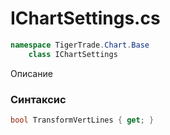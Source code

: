 
# IChartSettings.cs
```csharp
namespace TigerTrade.Chart.Base  
    class IChartSettings
```

Описание

### Синтаксис
```csharp
bool TransformVertLines { get; }
```
